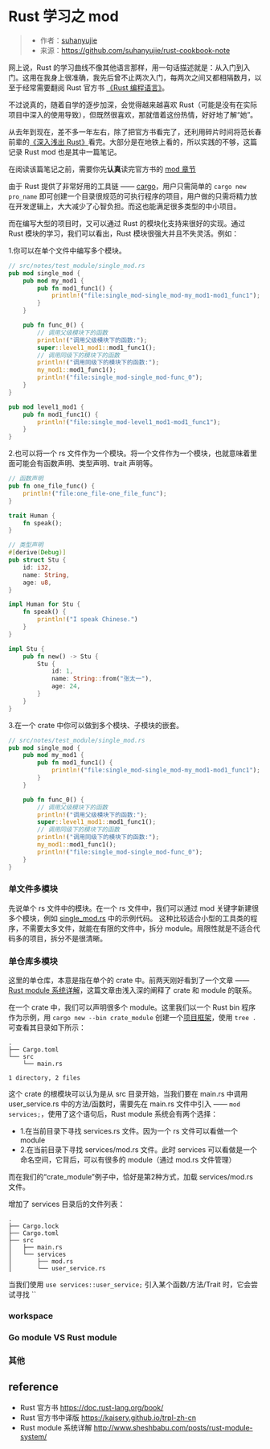 # Rust 学习之 mod
>* 作者：[suhanyujie](https://github.com/suhanyujie)
>* 来源：https://github.com/suhanyujie/rust-cookbook-note

网上说，Rust 的学习曲线不像其他语言那样，用一句话描述就是：从入门到入门。这用在我身上很准确，我先后曾不止两次入门，每两次之间又都相隔数月，以至于经常需要翻阅 Rust 官方书 [《Rust 编程语言》](https://kaisery.github.io/trpl-zh-cn/)。

不过说真的，随着自学的逐步加深，会觉得越来越喜欢 Rust（可能是没有在实际项目中深入的使用导致），但既然很喜欢，那就借着这份热情，好好地了解“她”。

从去年到现在，差不多一年左右，除了把官方书看完了，还利用碎片时间将范长春前辈的[《深入浅出 Rust》](https://book.douban.com/subject/30312231/)看完。大部分是在地铁上看的，所以实践的不够，这篇记录 Rust mod 也是其中一篇笔记。

在阅读该篇笔记之前，需要你先**认真**读完官方书的 [mod 章节](https://kaisery.github.io/trpl-zh-cn/ch07-00-managing-growing-projects-with-packages-crates-and-modules.html)

由于 Rust 提供了非常好用的工具链 —— [cargo](https://doc.rust-lang.org/cargo/index.html)，用户只需简单的 `cargo new pro_name` 即可创建一个目录很规范的可执行程序的项目，用户做的只需将精力放在开发逻辑上，大大减少了心智负担。而这也能满足很多类型的中小项目。

而在编写大型的项目时，又可以通过 Rust 的模块化支持来很好的实现。通过 Rust 模块的学习，我们可以看出，Rust 模块很强大并且不失灵活。例如：

1.你可以在单个文件中编写多个模块。

```rust
// src/notes/test_module/single_mod.rs
pub mod single_mod {
    pub mod my_mod1 {
        pub fn mod1_func1() {
            println!("file:single_mod-single_mod-my_mod1-mod1_func1");
        }
    }

    pub fn func_0() {
        // 调用父级模块下的函数
        println!("调用父级模块下的函数:");
        super::level1_mod1::mod1_func1();
        // 调用同级下的模块下的函数
        println!("调用同级下的模块下的函数:");
        my_mod1::mod1_func1();
        println!("file:single_mod-single_mod-func_0");
    }
}

pub mod level1_mod1 {
    pub fn mod1_func1() {
        println!("file:single_mod-level1_mod1-mod1_func1");
    }
}
```

2.也可以将一个 rs 文件作为一个模块。将一个文件作为一个模块，也就意味着里面可能会有函数声明、类型声明、trait 声明等。

```rust
// 函数声明
pub fn one_file_func() {
    println!("file:one_file-one_file_func");
}

trait Human {
    fn speak();
}

// 类型声明
#[derive(Debug)]
pub struct Stu {
    id: i32,
    name: String,
    age: u8,
}

impl Human for Stu {
    fn speak() {
        println!("I speak Chinese.")
    }
}

impl Stu {
    pub fn new() -> Stu {
        Stu {
            id: 1,
            name: String::from("张太一"),
            age: 24,
        }
    }
}
```

3.在一个 crate 中你可以做到多个模块、子模块的嵌套。

```rust
// src/notes/test_module/single_mod.rs
pub mod single_mod {
    pub mod my_mod1 {
        pub fn mod1_func1() {
            println!("file:single_mod-single_mod-my_mod1-mod1_func1");
        }
    }

    pub fn func_0() {
        // 调用父级模块下的函数
        println!("调用父级模块下的函数:");
        super::level1_mod1::mod1_func1();
        // 调用同级下的模块下的函数
        println!("调用同级下的模块下的函数:");
        my_mod1::mod1_func1();
        println!("file:single_mod-single_mod-func_0");
    }
}
```

### 单文件多模块
先说单个 rs 文件中的模块。在一个 rs 文件中，我们可以通过 mod 关键字新建很多个模块，例如 [single_mod.rs](src/notes/test_module/single_mod.rs) 中的示例代码。
这种比较适合小型的工具类的程序，不需要太多文件，就能在有限的文件中，拆分 module。局限性就是不适合代码多的项目，拆分不是很清晰。

### 单仓库多模块
这里的单仓库，本意是指在单个的 crate 中。前两天刚好看到了一个文章 —— [Rust module 系统详解](http://www.sheshbabu.com/posts/rust-module-system/)，这篇文章由浅入深的阐释了 crate 和 module 的联系。

在一个 crate 中，我们可以声明很多个 module。这里我们以一个 Rust bin 程序作为示例，用 `cargo new --bin crate_module` 创建一个[项目框架](src/notes/test_module/crate_module)，使用 `tree .` 可查看其目录如下所示：

```
.
├── Cargo.toml
└── src
    └── main.rs

1 directory, 2 files
```

这个 crate 的根模块可以认为是从 src 目录开始，当我们要在 main.rs 中调用 user_service.rs 中的方法/函数时，需要先在 main.rs 文件中引入 —— `mod services;`，使用了这个语句后，Rust module 系统会有两个选择：

* 1.在当前目录下寻找 services.rs 文件。因为一个 rs 文件可以看做一个 module
* 2.在当前目录下寻找 services/mod.rs 文件。此时 services 可以看做是一个命名空间，它背后，可以有很多的 module（通过 mod.rs 文件管理）

而在我们的“crate_module”例子中，恰好是第2种方式，加载 services/mod.rs 文件。

增加了 services 目录后的文件列表：

```
.
├── Cargo.lock
├── Cargo.toml
├── src
│   ├── main.rs
│   └── services
│       ├── mod.rs
│       └── user_service.rs
```

当我们使用 `use services::user_service;` 引入某个函数/方法/Trait 时，它会尝试寻找 ``

### workspace

### Go module VS Rust module

### 其他

## reference
* Rust 官方书 https://doc.rust-lang.org/book/
* Rust 官方书中译版 https://kaisery.github.io/trpl-zh-cn
* Rust module 系统详解 http://www.sheshbabu.com/posts/rust-module-system/
